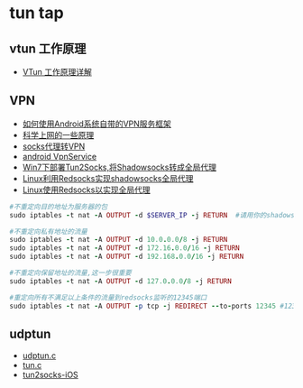 # tun tap

## vtun 工作原理

* [VTun 工作原理详解](http://blog.csdn.net/tycoon1988/article/details/38366023)

## VPN

* [如何使用Android系统自带的VPN服务框架](http://blog.csdn.net/roland_sun/article/details/46337171)
* [科学上网的一些原理](https://hengyunabc.github.io/something-about-science-surf-the-internet/)
* [socks代理转VPN](http://fqrouter.tumblr.com/post/51474945203/socks%E4%BB%A3%E7%90%86%E8%BD%ACvpn)
* [android VpnService](https://developer.android.com/reference/android/net/VpnService.html)
* [Win7下部署Tun2Socks,将Shadowsocks转成全局代理](http://www.lxway.net/854980611.html)
* [Linux利用Redsocks实现shadowsocks全局代理](http://blog.leanote.com/post/yangchuansheng33@gmail.com/Untitled-5526a67238f411636b000b49-47)
* [Linux使用Redsocks以实现全局代理](https://fawkex.me/linux-redsocks/)

```ruby
#不重定向目的地址为服务器的包
sudo iptables -t nat -A OUTPUT -d $SERVER_IP -j RETURN  #请用你的shadowsocks服务器的地址替换$SERVER_IP

#不重定向私有地址的流量
sudo iptables -t nat -A OUTPUT -d 10.0.0.0/8 -j RETURN
sudo iptables -t nat -A OUTPUT -d 172.16.0.0/16 -j RETURN
sudo iptables -t nat -A OUTPUT -d 192.168.0.0/16 -j RETURN

#不重定向保留地址的流量,这一步很重要
sudo iptables -t nat -A OUTPUT -d 127.0.0.0/8 -j RETURN

#重定向所有不满足以上条件的流量到redsocks监听的12345端口
sudo iptables -t nat -A OUTPUT -p tcp -j REDIRECT --to-ports 12345 #12345是你的redsocks运行的端口,请根据你的情况替换它
```

## udptun

* [udptun.c](http://linuxgazette.net/149/misc/melinte/udptun.c)
* [tun.c](http://stefans.datenbruch.de/lafonera/sources/extracted/dl/chillispot-1.0/src/tun.c)
* [tun2socks-iOS](https://github.com/shadowsocks/tun2socks-iOS)
